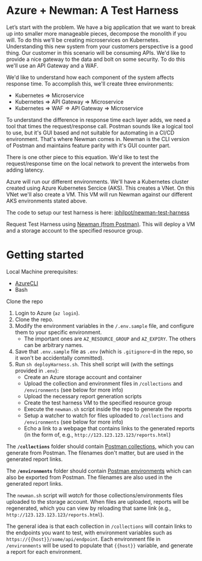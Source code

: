 # Azure + Newman: A Test Harness

Let’s start with the problem. We have a big application that we want to break up into smaller more manageable pieces, decompose the monolith if you will. To do this we'll be creating microservices on Kubernetes. Understanding this new system from your customers perspective is a good thing. Our customer in this scenario will be consuming APIs. We'd like to provide a nice gateway to the data and bolt on some security. To do this we'll use an API Gateway and a WAF.

We'd like to understand how each component of the system affects response time. To accomplish this, we'll create three environments:

- Kubernetes => Microservice
- Kubernetes => API Gateway => Microservice
- Kubernetes => WAF => API Gateway => Microservice

To understand the difference in response time each layer adds, we need a tool that times the request/response call. Postman sounds like a logical tool to use, but it's GUI based and not suitable for automating in a CI/CD environment. That's where Newman comes in. Newman is the CLI version of Postman and maintains feature parity with it's GUI counter part.

There is one other piece to this equation. We'd like to test the request/response time on the local network to prevent the interwebs from adding latency. 

Azure will run our different environments. We'll have a Kubernetes cluster created using Azure Kubernetes Sercice (AKS). This creates a VNet. On this VNet we'll also create a VM. This VM will run Newman against our different AKS environments stated above. 

The code to setup our test harness is here: [iphilpot/newman-test-harness](https://github.com/iphilpot/newman-test-harness)

Request Test Harness using [Newman (from Postman)](https://www.getpostman.com/docs/v6/postman/collection_runs/command_line_integration_with_newman). This will deploy a VM and a storage account to the specified resource group.

# Getting started

Local Machine prerequisites:
 - [AzureCLI](https://docs.microsoft.com/en-us/cli/azure/install-azure-cli?view=azure-cli-latest)
 - Bash

Clone the repo

1. Login to Azure (`az login`).
2. Clone the repo.
3. Modify the environment variables in the `/.env.sample` file, and configure them to your specific environment.
    - The important ones are `AZ_RESOURCE_GROUP` and `AZ_EXPIRY`. The others can be arbitrary names.
4. Save that `.env.sample` file as `.env` (which is `.gitignore`-d in the repo, so it won't be accidentally committed).
5. Run `sh deployHarness.sh`. This shell script will (with the settings provided in `.env`):
    - Create an Azure storage account and container
    - Upload the collection and environment files in `/collections` and `/environments` (see below for more info)
    - Upload the necessary report generation scripts
    - Create the test harness VM to the specified resource group
    - Execute the `newman.sh` script inside the repo to generate the reports
    - Setup a watcher to watch for files uploaded to `/collections` and `/environments` (see below for more info)
    - Echo a link to a webpage that contains links to the generated reports (in the form of, e.g., `http://123.123.123.123/reports.html`)
    
The **`/collections`** folder should contain [Postman collections](https://www.getpostman.com/docs/v6/postman/collections/creating_collections), which you can generate from Postman. The filenames don't matter, but are used in the generated report links.

The **`/environments`** folder should contain [Postman environments](https://www.getpostman.com/docs/v6/postman/environments_and_globals/manage_environments) which can also be exported from Postman. The filenames are also used in the generated report links.

The `newman.sh` script will _watch_ for those collections/environments files uploaded to the storage account. When files are uploaded, reports will be regenerated, which you can view by reloading that same link (e.g., `http://123.123.123.123/reports.html`).

The general idea is that each collection in `/collections` will contain links to the endpoints you want to test, with environment variables such as `https://{{host}}/some/api/endpoint`. Each environment file in `/environments` will be used to populate that `{{host}}` variable, and generate a report for each environment. 

